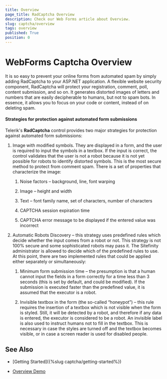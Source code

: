 ```yaml
---
title: Overview
page_title: RadCaptcha Overview
description: Check our Web Forms article about Overview.
slug: captcha/overview
tags: overview
published: True
position: 0
---
```


# WebForms Captcha Overview

It is so easy to prevent your online forms from automated spam by simply adding RadCaptcha to your ASP.NET application. A flexible website security component, RadCaptcha will protect your registration, comment, poll, content submission, and so on. It generates distorted images of letters and numbers that are easily decipherable to humans, but not to spam bots. In essence, it allows you to focus on your code or content, instead of on deleting spam.

#### Strategies for protection against automated form submissions

Telerik's **RadCaptcha** control provides two major strategies for protection against automated form submissions:

1. Image with modified symbols. They are displayed in a form, and the user is required to input the symbols in a textbox. If the input is correct, the control validates that the user is not a robot because it is not yet possible for robots to identify distorted symbols. This is the most secure method to protect from comment spam. There is a set of properties that characterize the image:
	
	1. Noise factors – background, line, font warping
	
	1. Image – height and width
	
	1. Text – font family name, set of characters, number of characters
	
	1. CAPTCHA session expiration time
	
	1. CAPTCHA error message to be displayed if the entered value was incorrect
	
1. Automatic Robots Discovery – this strategy uses predefined rules which decide whether the input comes from a robot or not. This strategy is not 100% secure and some sophisticated robots may pass it. The Sitefinity administrator is allowed to decide which of the predefined rules to use. At this point, there are two implemented rules that could be applied either separately or simultaneously:
	
	1. Minimum form submission time – the presumption is that a human cannot input the fields in a form correctly for a time less than 3 seconds (this is set by default, and could be modified). If the submission is executed faster than the predefined value, it is assumed that the executor is a robot.
	
	1. Invisible textbox in the form (the so-called “honeypot”) – this rule requires the insertion of a textbox which is not visible when the form is styled. Still, it will be detected by a robot, and therefore if any data is entered, the executor is considered to be a robot. An invisible label is also used to instruct humans not to fill in the textbox. This is necessary in case the styles are turned off and the textbox becomes visible, or in case a screen reader is used for disabled people.

## See Also

* [Getting Started]({%slug captcha/getting-started%})

* [Overview Demo](https://demos.telerik.com/aspnet-ajax/captcha/examples/overview/defaultcs.aspx)
